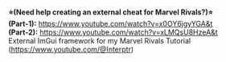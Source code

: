 **⭐(Need help creating an external cheat for Marvel Rivals?)⭐**  
**(Part-1):** https://www.youtube.com/watch?v=x0OY6jgyYGA&t  
**(Part-2):** https://www.youtube.com/watch?v=xLMQsU8HzeA&t  
External ImGui framework for my Marvel Rivals Tutorial (https://www.youtube.com/@Interptr)

